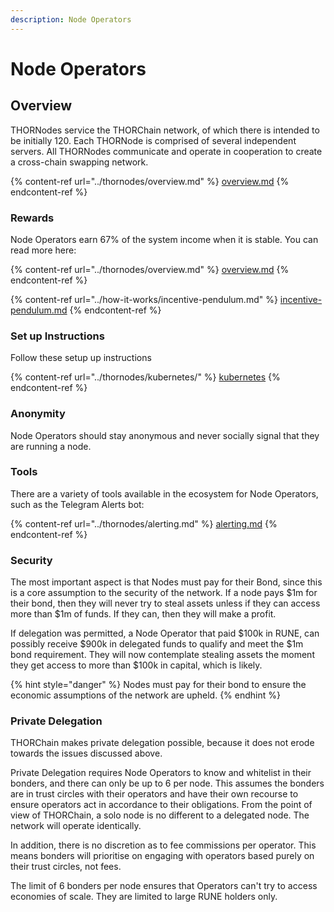 ```yaml
---
description: Node Operators
---
```


# Node Operators

## Overview

THORNodes service the THORChain network, of which there is intended to be initially 120. Each THORNode is comprised of several independent servers. All THORNodes communicate and operate in cooperation to create a cross-chain swapping network.

{% content-ref url="../thornodes/overview.md" %}
[overview.md](../thornodes/overview.md)
{% endcontent-ref %}

### Rewards

Node Operators earn 67% of the system income when it is stable. You can read more here:

{% content-ref url="../thornodes/overview.md" %}
[overview.md](../thornodes/overview.md)
{% endcontent-ref %}

{% content-ref url="../how-it-works/incentive-pendulum.md" %}
[incentive-pendulum.md](../how-it-works/incentive-pendulum.md)
{% endcontent-ref %}

### Set up Instructions

Follow these setup up instructions

{% content-ref url="../thornodes/kubernetes/" %}
[kubernetes](../thornodes/kubernetes/)
{% endcontent-ref %}

### Anonymity

Node Operators should stay anonymous and never socially signal that they are running a node.

### Tools

There are a variety of tools available in the ecosystem for Node Operators, such as the Telegram Alerts bot:

{% content-ref url="../thornodes/alerting.md" %}
[alerting.md](../thornodes/alerting.md)
{% endcontent-ref %}



### Security

The most important aspect is that Nodes must pay for their Bond, since this is a core assumption to the security of the network. If a node pays $1m for their bond, then they will never try to steal assets unless if they can access more than $1m of funds. If they can, then they will make a profit.

If delegation was permitted, a Node Operator that paid $100k in RUNE, can possibly receive $900k in delegated funds to qualify and meet the $1m bond requirement. They will now contemplate stealing assets the moment they get access to more than $100k in capital, which is likely.

{% hint style="danger" %}
Nodes must pay for their bond to ensure the economic assumptions of the network are upheld.
{% endhint %}

### Private Delegation

THORChain makes private delegation possible, because it does not erode towards the issues discussed above.&#x20;

Private Delegation requires Node Operators to know and whitelist in their bonders, and there can only be up to 6 per node. This assumes the bonders are in trust circles with their operators and have their own recourse to ensure operators act in accordance to their obligations. From the point of view of THORChain, a solo node is no different to a delegated node. The network will operate identically.&#x20;

In addition, there is no discretion as to fee commissions per operator. This means bonders will prioritise on engaging with operators based purely on their trust circles, not fees.&#x20;

The limit of 6 bonders per node ensures that Operators can't try to access economies of scale. They are limited to large RUNE holders only.&#x20;


